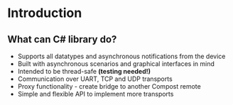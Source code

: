 # Introduction

## What can C# library do?

* Supports all datatypes and asynchronous notifications from the device
* Built with asynchronous scenarios and graphical interfaces in mind
* Intended to be thread-safe **(testing needed!)**
* Communication over UART, TCP and UDP transports
* Proxy functionality - create bridge to another Compost remote
* Simple and flexible API to implement more transports
